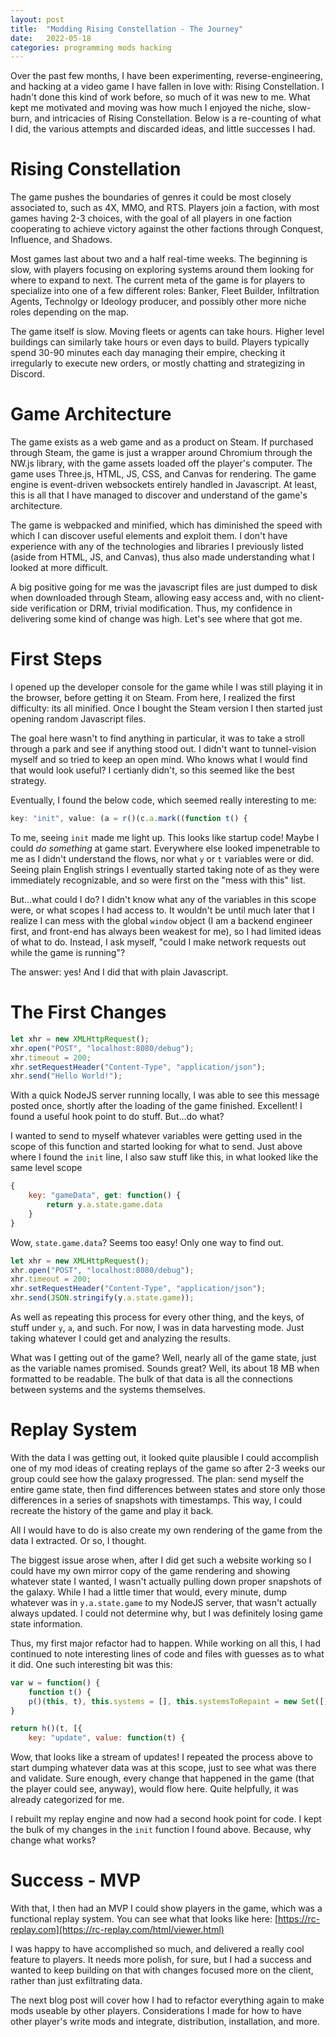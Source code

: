 ```yaml
---
layout: post
title:  "Modding Rising Constellation - The Journey"
date:   2022-05-18
categories: programming mods hacking
---
```


Over the past few months, I have been experimenting, reverse-engineering, and hacking at a video game I have fallen in love with: Rising Constellation. I hadn't done this kind of work before, so much of it was new to me. What kept me motivated and moving was how much I enjoyed the niche, slow-burn, and intricacies of Rising Constellation. Below is a re-counting of what I did, the various attempts and discarded ideas, and little successes I had.

Rising Constellation
=========
The game pushes the boundaries of genres it could be most closely associated to, such as 4X, MMO, and RTS. Players join a faction, with most games having 2-3 choices, with the goal of all players in one faction cooperating to achieve victory against the other factions through Conquest, Influence, and Shadows.

Most games last about two and a half real-time weeks. The beginning is slow, with players focusing on exploring systems around them looking for where to expand to next. The current meta of the game is for players to specialize into one of a few different roles: Banker, Fleet Builder, Infiltration Agents, Technolgy or Ideology producer, and possibly other more niche roles depending on the map.

The game itself is slow. Moving fleets or agents can take hours. Higher level buildings can similarly take hours or even days to build. Players typically spend 30-90 minutes each day managing their empire, checking it irregularly to execute new orders, or mostly chatting and strategizing in Discord.

Game Architecture
==============
The game exists as a web game and as a product on Steam. If purchased through Steam, the game is just a wrapper around Chromium through the NW.js library, with the game assets loaded off the player's computer. The game uses Three.js, HTML, JS, CSS, and Canvas for rendering. The game engine is event-driven websockets entirely handled in Javascript. At least, this is all that I have managed to discover and understand of the game's architecture.

The game is webpacked and minified, which has diminished the speed with which I can discover useful elements and exploit them. I don't have experience with any of the technologies and libraries I previously listed (aside from HTML, JS, and Canvas), thus also made understanding what I looked at more difficult.

A big positive going for me was the javascript files are just dumped to disk when downloaded through Steam, allowing easy access and, with no client-side verification or DRM, trivial modification. Thus, my confidence in delivering some kind of change was high. Let's see where that got me.

First Steps
===========
I opened up the developer console for the game while I was still playing it in the browser, before getting it on Steam. From here, I realized the first difficulty: its all minified. Once I bought the Steam version I then started just opening random Javascript files. 

The goal here wasn't to find anything in particular, it was to take a stroll through a park and see if anything stood out. I didn't want to tunnel-vision myself and so tried to keep an open mind. Who knows what I would find that would look useful? I certianly didn't, so this seemed like the best strategy.

Eventually, I found the below code, which seemed really interesting to me:

```js
key: "init", value: (a = r()(c.a.mark((function t() {
```

To me, seeing `init` made me light up. This looks like startup code! Maybe I could *do something* at game start. Everywhere else looked impenetrable to me as I didn't understand the flows, nor what `y` or `t` variables were or did. Seeing plain English strings I eventually started taking note of as they were immediately recognizable, and so were first on the "mess with this" list.

But...what could I do? I didn't know what any of the variables in this scope were, or what scopes I had access to. It wouldn't be until much later that I realize I can mess with the global `window` object (I am a backend engineer first, and front-end has always been weakest for me), so I had limited ideas of what to do. Instead, I ask myself, "could I make network requests out while the game is running"?

The answer: yes! And I did that with plain Javascript.

The First Changes
===========

```js
let xhr = new XMLHttpRequest();
xhr.open("POST", "localhost:8080/debug");
xhr.timeout = 200;
xhr.setRequestHeader("Content-Type", "application/json");
xhr.send("Hello World!");
```

With a quick NodeJS server running locally, I was able to see this message posted once, shortly after the loading of the game finished. Excellent! I found a useful hook point to do stuff. But...do what?

I wanted to send to myself whatever variables were getting used in the scope of this function and started looking for what to send. Just above where I found the `init` line, I also saw stuff like this, in what looked like the same level scope

```js
{
    key: "gameData", get: function() {
        return y.a.state.game.data
    }
}
```

Wow, `state.game.data`? Seems too easy! Only one way to find out.

```js
let xhr = new XMLHttpRequest();
xhr.open("POST", "localhost:8080/debug");
xhr.timeout = 200;
xhr.setRequestHeader("Content-Type", "application/json");
xhr.send(JSON.stringify(y.a.state.game));
```

As well as repeating this process for every other thing, and the keys, of stuff under `y`, `a`, and such. For now, I was in data harvesting mode. Just taking whatever I could get and analyzing the results.

What was I getting out of the game? Well, nearly all of the game state, just as the variable names promised. Sounds great? Well, its about 18 MB when formatted to be readable. The bulk of that data is all the connections between systems and the systems themselves.

Replay System
===========
With the data I was getting out, it looked quite plausible I could accomplish one of my mod ideas of creating replays of the game so after 2-3 weeks our group could see how the galaxy progressed. The plan: send myself the entire game state, then find differences between states and store only those differences in a series of snapshots with timestamps. This way, I could recreate the history of the game and play it back.

All I would have to do is also create my own rendering of the game from the data I extracted. Or so, I thought.

The biggest issue arose when, after I did get such a website working so I could have my own mirror copy of the game rendering and showing whatever state I wanted, I wasn't actually pulling down proper snapshots of the galaxy. While I had a little timer that would, every minute, dump whatever was in `y.a.state.game` to my NodeJS server, that wasn't actually always updated. I could not determine why, but I was definitely losing game state information.

Thus, my first major refactor had to happen. While working on all this, I had continued to note interesting lines of code and files with guesses as to what it did. One such interesting bit was this:

```js
var w = function() {
    function t() {
    p()(this, t), this.systems = [], this.systemsToRepaint = new Set([]), this.blackholes = [], this.sectors = [], this.sectorHash = "", this.hasToRepaintSectors = !1, this.radars = [], this.radarsHash = "", this.hasToRepaintRadars = !1, this.detectedObjects = [], this.hasToRepaintDetectedObjects = !1
}

return h()(t, [{
    key: "update", value: function(t) {
```

Wow, that looks like a stream of updates! I repeated the process above to start dumping whatever data was at this scope, just to see what was there and validate. Sure enough, every change that happened in the game (that the player could see, anyway), would flow here. Quite helpfully, it was already categorized for me.

I rebuilt my replay engine and now had a second hook point for code. I kept the bulk of my changes in the `init` function I found above. Because, why change what works?

Success - MVP
=========
With that, I then had an MVP I could show players in the game, which was a functional replay system. You can see what that looks like here: [https://rc-replay.com](https://rc-replay.com/html/viewer.html)

I was happy to have accomplished so much, and delivered a really cool feature to players. It needs more polish, for sure, but I had a success and wanted to keep building on that with changes focused more on the client, rather than just exfiltrating data.

The next blog post will cover how I had to refactor everything again to make mods useable by other players. Considerations I made for how to have other player's write mods and integrate, distribution, installation, and more.